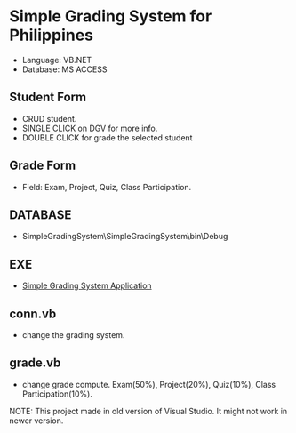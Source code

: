 # Simple Grading System for Philippines
- Language: VB.NET
- Database: MS ACCESS

## Student Form
- CRUD student. 
- SINGLE CLICK on DGV for more info. 
- DOUBLE CLICK for grade the selected student

## Grade Form
- Field: Exam, Project, Quiz, Class Participation.

## DATABASE
- SimpleGradingSystem\SimpleGradingSystem\bin\Debug

## EXE
- [Simple Grading System Application](https://github.com/SalasNorman/SimpleGradingSystem/blob/main/SimpleGradingSystem/bin/Debug/SimpleGradingSystem.exe)
	
## conn.vb
- change the grading system.

## grade.vb
- change grade compute. Exam(50%), Project(20%), Quiz(10%), Class Participation(10%).

NOTE: This project made in old version of Visual Studio. It might not work in newer version.

